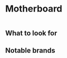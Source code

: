 # Motherboard
```admonish warning title="Compatibility"

```

## What to look for

## Notable brands

